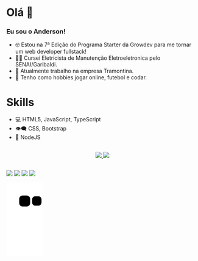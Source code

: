 <h1>Olá 👋</h1>
  
  <h3>Eu sou o Anderson!</h3>
  
- 🤓 Estou na 7ª Edição do Programa Starter da Growdev para me tornar um web developer fullstack!
- 👨‍🎓 Cursei Eletricista de Manutenção Eletroeletronica pelo SENAI/Garibaldi.
- 👷 Atualmente trabalho na empresa Tramontina.
- 🔭 Tenho como hobbies jogar online, futebol e codar.

<h1>Skills</h1>

- 💻 HTML5, JavaScript, TypeScript
- 👁️‍🗨️ CSS, Bootstrap
- 🧩 NodeJS

##

<div align="center">
  <a href="https://github.com/anderwll">
  <img height="180em" src="https://github-readme-stats.vercel.app/api?username=anderwll&show_icons=true&theme=midnight-purple&include_all_commits=true&count_private=true"/>
  <img height="180em" src="https://github-readme-stats.vercel.app/api/top-langs/?username=anderwll&layout=compact&langs_count=7&theme=midnight-purple"/>
</div>
    
##
  
<div> 
  <a href="https://wa.me/5551997960629?text=Se desejar, faça contato via WhatsApp" target="_blank"><img src="https://img.shields.io/badge/WhatsApp-25D366?style=for-the-badge&logo=whatsapp&logoColor=white" target="_blank"></a>
  <a href="https://www.instagram.com/anderwll/" target="_blank"><img src="https://img.shields.io/badge/-Instagram-%23E4405F?style=for-the-badge&logo=instagram&logoColor=white" target="_blank"></a>
  <a href = "mailto:ander.wilmsen98@gmail.com"><img src="https://img.shields.io/badge/-gmail-%23333?style=for-the-badge&logo=microsoft&logoColor=white" target="_blank"></a>
  <a href="https://www.linkedin.com/in/anderson-wilmsen-675a48218/" target="_blank"><img src="https://img.shields.io/badge/-LinkedIn-%230077B5?style=for-the-badge&logo=linkedin&logoColor=white" target="_blank"></a>
  
  ![Snake animation](https://github.com/flavio198/flavio198/blob/output/github-contribution-grid-snake.svg)
</div>
